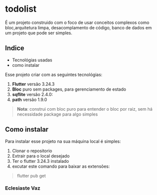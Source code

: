 # todolist

É um projeto construido com o foco de usar conceitos complexos como bloc,arquitetura limpa, desacomplamento de código, banco de dados em um projeto que pode ser simples.

## Indice
- Tecnológias usadas
- como instalar 

Esse projeto criar com as seguintes tecnológias:
1. **Flutter** versão 3.24.3
2. **Bloc** puro sem packages, para gerenciamento de estado
3. **sqflite**  versão 2.4.0:
4. **path** versão 1.9.0

>**Nota**: construi com bloc puro para entender o bloc por raiz, sem há necessidade package para algo simples

## Como instalar

Para instalar esse projeto na sua máquina local é simples:
1. Clonar o repositorio
2. Extrair para o local desejado
3. Ter o flutter 3.24.3 instalado
4. excutar este comando para baixar as extensões:
> flutter pub get

### Eclesiaste Vaz
